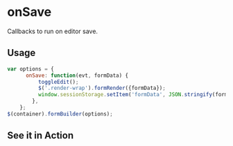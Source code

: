 # onSave
Callbacks to run on editor save.

## Usage
```javascript
var options = {
      onSave: function(evt, formData) {
          toggleEdit();
          $('.render-wrap').formRender({formData});
          window.sessionStorage.setItem('formData', JSON.stringify(formData));
        },
    };
$(container).formBuilder(options);
```
## See it in Action
<p data-height="525" data-theme-id="22927" data-embed-version="2" data-slug-hash="ygwjdP" data-default-tab="result" data-user="kevinchappell" class="codepen"></p>
